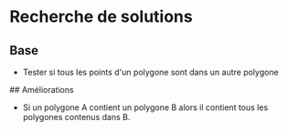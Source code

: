 # Recherche de solutions

## Base
- Tester si tous les points d'un polygone sont dans un autre polygone

## Améliorations
- Si un polygone A contient un polygone B alors il contient tous les polygones contenus dans B.

